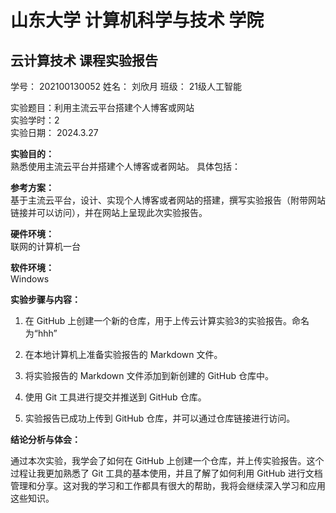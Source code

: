 # 山东大学  计算机科学与技术  学院

##   云计算技术  课程实验报告

 

学号：  202100130052
姓名：  刘欣月
班级：  21级人工智能

实验题目：利用主流云平台搭建个人博客或网站  
实验学时：2  
实验日期：  2024.3.27

**实验目的：**  
熟悉使用主流云平台并搭建个人博客或者网站。 具体包括：  

**参考方案：**  
基于主流云平台，设计、实现个人博客或者网站的搭建，撰写实验报告（附带网站链接并可以访问），并在网站上呈现此次实验报告。  

**硬件环境：**  
联网的计算机一台  

**软件环境：**  
Windows  

**实验步骤与内容：**

1. 在 GitHub 上创建一个新的仓库，用于上传云计算实验3的实验报告。命名为“hhh”

2. 在本地计算机上准备实验报告的 Markdown 文件。
   
4. 将实验报告的 Markdown 文件添加到新创建的 GitHub 仓库中。

5. 使用 Git 工具进行提交并推送到 GitHub 仓库。

6. 实验报告已成功上传到 GitHub 仓库，并可以通过仓库链接进行访问。

**结论分析与体会：**

通过本次实验，我学会了如何在 GitHub 上创建一个仓库，并上传实验报告。这个过程让我更加熟悉了 Git 工具的基本使用，并且了解了如何利用 GitHub 进行文档管理和分享。这对我的学习和工作都具有很大的帮助，我将会继续深入学习和应用这些知识。
